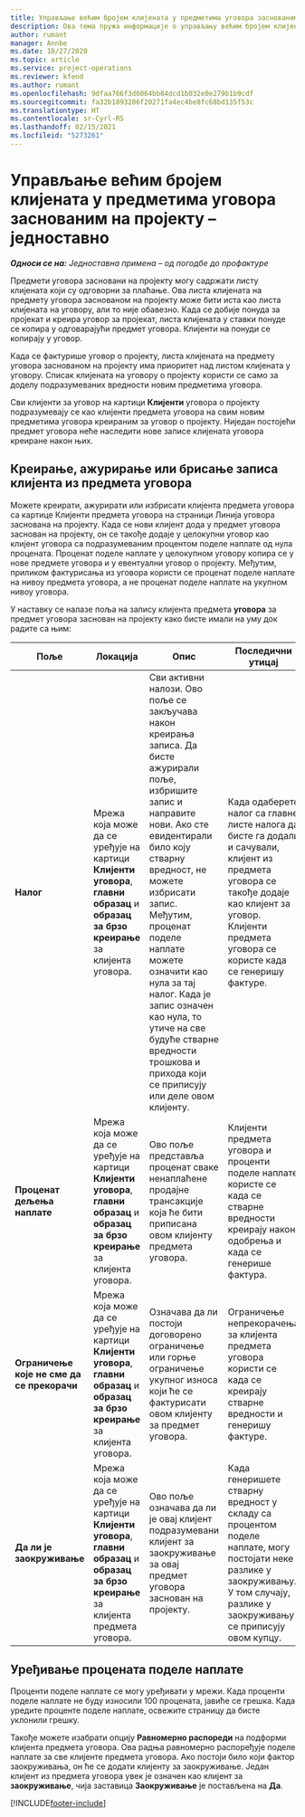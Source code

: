 ```yaml
---
title: Управљање већим бројем клијената у предметима уговора заснованим на пројекту – једноставно
description: Ова тема пружа информације о управљању већим бројем клијената на предметима уговора заснованим на пројекту.
author: rumant
manager: Annbe
ms.date: 10/27/2020
ms.topic: article
ms.service: project-operations
ms.reviewer: kfend
ms.author: rumant
ms.openlocfilehash: 9dfaa766f3d6064bb84dcd1b032e0e279b1b9cdf
ms.sourcegitcommit: fa32b1893286f20271fa4ec4be8fc68bd135f53c
ms.translationtype: HT
ms.contentlocale: sr-Cyrl-RS
ms.lasthandoff: 02/15/2021
ms.locfileid: "5273261"
---
```

# <a name="manage-multiple-customers-on-project-based-contract-lines---lite"></a>Управљање већим бројем клијената у предметима уговора заснованим на пројекту – једноставно

_**Односи се на:** Једноставна примена – од погодбе до профактуре_

Предмети уговора засновани на пројекту могу садржати листу клијената који су одговорни за плаћање. Ова листа клијената на предмету уговора заснованом на пројекту може бити иста као листа клијената на уговору, али то није обавезно. Када се добије понуда за пројекат и креира уговор за пројекат, листа клијената у ставки понуде се копира у одговарајући предмет уговора. Клијенти на понуди се копирају у уговор.

Када се фактурише уговор о пројекту, листа клијената на предмету уговора заснованом на пројекту има приоритет над листом клијената у уговору. Списак клијената на уговору о пројекту користи се само за доделу подразумеваних вредности новим предметима уговора.

Сви клијенти за уговор на картици **Клијенти** уговора о пројекту подразумевају се као клијенти предмета уговора на свим новим предметима уговора креираним за уговор о пројекту. Ниједан постојећи предмет уговора неће наследити нове записе клијената уговора креиране након њих.

## <a name="create-update-or-delete-a-contract-line-customer-record"></a>Креирање, ажурирање или брисање записа клијента из предмета уговора

Можете креирати, ажурирати или избрисати клијента предмета уговора са картице Клијенти предмета уговора на страници Линија уговора заснована на пројекту. Када се нови клијент дода у предмет уговора заснован на пројекту, он се такође додаје у целокупни уговор као клијент уговора са подразумеваним процентом поделе наплате од нула процената. Проценат поделе наплате у целокупном уговору копира се у нове предмете уговора и у евентуални уговор о пројекту. Међутим, приликом фактурисања из уговора користи се проценат поделе наплате на нивоу предмета уговора, а не проценат поделе наплате на укупном нивоу уговора.

У наставку се налазе поља на запису клијента предмета **уговора** за предмет уговора заснован на пројекту како бисте имали на уму док радите са њим:

| Поље | Локација | Опис | Последични утицај |
| --- | --- | --- | --- |
| **Налог** | Мрежа која може да се уређује на картици **Клијенти уговора**, **главни образац** и **образац за брзо креирање** за клијента уговора. | Сви активни налози. Ово поље се закључава након креирања записа. Да бисте ажурирали поље, избришите запис и направите нови. Ако сте евидентирали било коју стварну вредност, не можете избрисати запис. Међутим, проценат поделе наплате можете означити као нула за тај налог. Када је запис означен као нула, то утиче на све будуће стварне вредности трошкова и прихода који се приписују или деле овом клијенту. | Када одаберете налог са главне листе налога да бисте га додали и сачували, клијент из предмета уговора се такође додаје као клијент за уговор. Клијенти предмета уговора се користе када се генеришу фактуре. |
| **Проценат дељења наплате** | Мрежа која може да се уређује на картици **Клијенти уговора**, **главни образац** и **образац за брзо креирање** за клијента уговора. | Ово поље представља проценат сваке ненаплаћене продајне трансакције која ће бити приписана овом клијенту предмета уговора. | Клијенти предмета уговора и проценти поделе наплате користе се када се стварне вредности креирају након одобрења и када се генерише фактура. |
| **Ограничење које не сме да се прекорачи** | Мрежа која може да се уређује на картици **Клијенти уговора**, **главни образац** и **образац за брзо креирање** за клијента уговора. | Означава да ли постоји договорено ограничење или горње ограничење укупног износа који ће се фактурисати овом клијенту за предмет уговора. | Ограничење непрекорачења за клијента предмета уговора користи се када се креирају стварне вредности и генеришу фактуре. |
| **Да ли је заокруживање** | Мрежа која може да се уређује на картици **Клијенти уговора**, **главни образац** и **образац за брзо креирање** за клијента предмета уговора. | Ово поље означава да ли је овај клијент подразумевани клијент за заокруживање за овај предмет уговора заснован на пројекту. | Када генеришете стварну вредност у складу са процентом поделе наплате, могу постојати неке разлике у заокруживању. У том случају, разлике у заокруживању се приписују овом купцу. |

## <a name="edit-billing-split-percentages"></a>Уређивање процената поделе наплате

Проценти поделе наплате се могу уређивати у мрежи. Када проценти поделе наплате не буду износили 100 процената, јавиће се грешка. Када уредите проценте поделе наплате, освежите страницу да бисте уклонили грешку.

Такође можете изабрати опцију **Равномерно распореди** на подформи клијента предмета уговора. Ова радња равномерно распоређује поделе наплате за све клијенте предмета уговора. Ако постоји било који фактор заокруживања, он ће се додати клијенту за заокруживање. Један клијент из предмета уговора увек је означен као клијент за **заокруживање**, чија заставица **Заокруживање** је постављена на **Да**.


[!INCLUDE[footer-include](../../includes/footer-banner.md)]